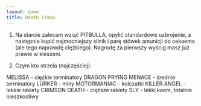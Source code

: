 ```yaml
---
layout: game
title: Death Track
---
```


1. Na starcie zalecam wziąć PITBULLA, opylić standardowe 
uzbrojenie,
a następnie kupić najmocniejszy silnik i parę stówek amunicji do 
cekaema
(ale tego naprawdę ciężkiego). Nagrodę za pierwszy wyścig masz już 
prawie
w kieszeni.

2. Czym kto strzela (najczęściej):

MELISSA 		- ciężkie terminatory DRAGON
PRYING MENACE	- średnie terminatory
LURKER 		- miny
MOTORMANIAC 	- kolczatki
KILLER ANGEL 	- lekkie rakiety
CRIMSON DEATH 	- cięższe rakiety
SLY 		- lekki kaem, totalnie nieszkodliwy
